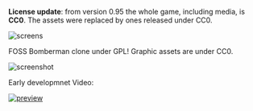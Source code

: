 **License update**: from version 0.95 the whole game, including media, is **CC0**. The assets were replaced by ones released under CC0.

![screens](https://github.com/drummyfish/bombman/blob/master/resources/logo.png?raw=true)

FOSS Bomberman clone under GPL! Graphic assets are under CC0.

![screenshot](http://i.imgur.com/3xbgAPM.png)

Early developmnet Video:

[![preview](http://img.youtube.com/vi/N1pGgX_rFOQ/0.jpg)](http://www.youtube.com/watch?v=N1pGgX_rFOQ "preview")
